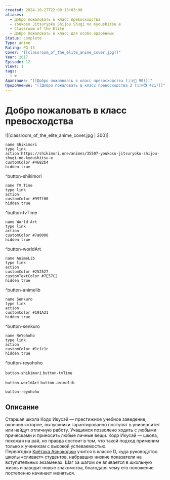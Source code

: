 ```yaml
---
created: 2024-10-27T22:09:13+03:00
aliases:
  - Добро пожаловать в класс превосходства
  - Youkoso Jitsuryoku Shijou Shugi no Kyoushitsu e
  - Classroom of the Elite
  - Добро пожаловать в класс для особо одарённых
Status: complete
Type: anime
Rating: PG-13
Cover: "[[classroom_of_the_elite_anime_cover.jpg]]"
Year: 2017
Episode: 12
Views: 1
tags:
  - ❤
Адаптация: "[[Добро пожаловать в класс превосходства (🇯🇵📘 90)]]"
Продолжение: "[[Добро пожаловать в класс превосходства 2 (🇯🇵📺 421)]]"
---
```


# Добро пожаловать в класс превосходства

![[classroom_of_the_elite_anime_cover.jpg | 300]]

```button
name Shikimori
type link
action https://shikimori.one/animes/35507-youkoso-jitsuryoku-shijou-shugi-no-kyoushitsu-e
customColor #4682b4
hidden true
```
^button-shikimori

```button
name TV Time
type link
action 
customColor #997f00
hidden true
```
^button-tvTime

```button
name World Art
type link
action 
customColor #7a0000
hidden true
```
^button-worldArt

```button
name AnimeLib
type link
action 
customColor #252527
customTextColor #7E57C2
hidden true
```
^button-animelib

```button
name Senkuro
type link
action 
customColor #191A21
hidden true
```
^button-senkuro

```button
name ReYohoho
type link
action 
customColor #1c1c1c
hidden true
```
^button-reyohoho



`button-shikimori` `button-tvTime`

`button-worldArt` `button-animelib`

`button-reyohoho`

## Описание

Старшая школа Кодо Икусэй — престижное учебное заведение, окончив которое, выпускники гарантированно поступят в университет или найдут отличную работу. Учащимся позволено ходить с любыми прическами и приносить любые личные вещи. Кодо Икусэй — школа, похожая на рай, но правда состоит в том, что такой подход применим только к ученикам с высокой успеваемостью.  
Первогодка [Киётака Аянокоджи](https://shikimori.one/characters/128909-kiyotaka-ayanokouji) учится в классе D, куда руководство школы «сливает» студентов, набравших низкие показатели на вступительных экзаменах. Шаг за шагом он вливается в школьную жизнь и заводит новые знакомства, благодаря чему его положение постепенно начинает меняться.
